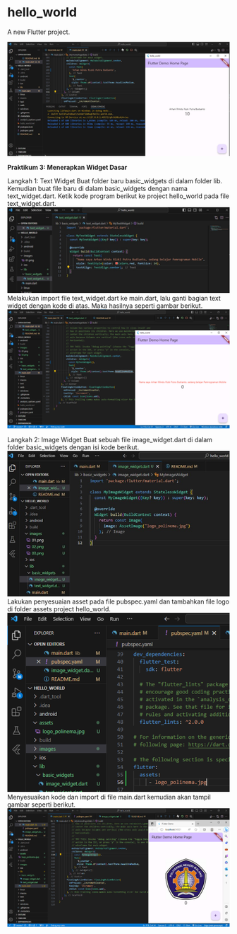 # hello_world

A new Flutter project.

![Screenshot hello_world](images/01.png)

<b>Praktikum 3: Menerapkan Widget Dasar</b>

Langkah 1: Text Widget
Buat folder baru basic_widgets di dalam folder lib. Kemudian buat file baru di dalam basic_widgets dengan nama text_widget.dart. Ketik kode program berikut ke project hello_world pada file text_widget.dart.
![Screenshot hello_world](images/02.png)
Melakukan import file text_widget.dart ke main.dart, lalu ganti bagian text widget dengan kode di atas. Maka hasilnya seperti gambar berikut.
![Screenshot hello_world](images/03.png)

Langkah 2: Image Widget
Buat sebuah file image_widget.dart di dalam folder basic_widgets dengan isi kode berikut.
![Screenshot hello_world](images/04.png)
Lakukan penyesuaian asset pada file pubspec.yaml dan tambahkan file logo di folder assets project hello_world.
![Screenshot hello_world](images/05.png)
Menyesuaikan kode dan import di file main.dart kemudian akan tampil gambar seperti berikut.
![Screenshot hello_world](images/06.png)